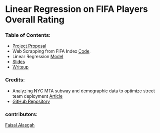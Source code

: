 # Linear Regression on FIFA Players Overall Rating

<!--TODO add summary -->

### Table of Contents:

-   [Project Proposal](Proposal.ipynb)
-   Web Scrapping from FIFA Index [Code](FIFA_Web_Scrapping.py).
-   Linear Regression [Model](Linear_Regression_Model.ipynb)
-   [Slides](Presetation.pdf)
-   [Writeup](Project_Writeup.md)

### Credits:

-   Analyzing NYC MTA subway and demographic data to optimize street team deployment [Article](https://medium.com/@cipher813/analyzing-nyc-subway-and-demographic-data-to-optimize-street-team-deployment-2614522bd83e)
-   [GitHub Repository](https://github.com/cipher813/street_team_optimize)

### contributors:
[Faisal Alasgah](https://github.com/FaisalAlasgah)
